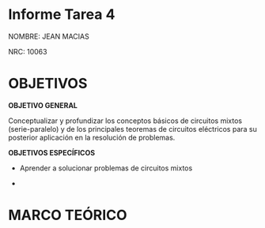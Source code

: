 # Informe Tarea 4

NOMBRE: JEAN MACIAS

NRC: 10063 

# **OBJETIVOS**

**OBJETIVO GENERAL**

Conceptualizar y profundizar los conceptos básicos de circuitos mixtos (serie-paralelo) y de los principales teoremas de circuitos eléctricos para su posterior aplicación en la resolución de problemas.

**OBJETIVOS ESPECÍFICOS**

* Aprender a solucionar problemas de circuitos mixtos

*

# **MARCO TEÓRICO**

